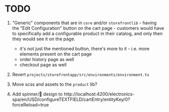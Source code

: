 # TODO

1. "Generic" components that are in `core` and/or `storefrontlib` - having the "Edit Configuration" button on the cart page - customers would have to specifically add a configurable product in their catalog, and only then they would see it on the page.
    - it's not just the mentioned button, there's more to it - i.e. more elements present on the cart page
    - order history page as well
    - checkout page as well

2. Revert `projects/storefrontapp/src/environments/environment.ts`

3. Move scss and assets to the `product` lib?

4. Add spinner/👻 design to http://localhost:4200/electronics-spa/en/USD/configureTEXTFIELD/cartEntry/entityKey/0?forceReload=true
